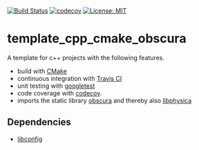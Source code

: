 [![Build Status](https://travis-ci.com/temken/template_cpp_cmake_obscura.svg?branch=master)](https://travis-ci.com/temken/template_cpp_cmake_obscura)
[![codecov](https://codecov.io/gh/temken/template_cpp_cmake_obscura/branch/master/graph/badge.svg)](https://codecov.io/gh/temken/template_cpp_cmake_obscura)
[![License: MIT](https://img.shields.io/badge/License-MIT-blue.svg)](https://opensource.org/licenses/MIT)

# template_cpp_cmake_obscura
A template for c++ projects with the following features.

- build with [CMake](https://cmake.org/)
- continuous integration with [Travis CI](https://travis-ci.com/)
- unit testing with [googletest](https://github.com/google/googletest)
- code coverage with [codecov](https://codecov.io/).
- imports the static library [obscura](https://github.com/temken/obscura) and thereby also [libphysica](https://github.com/temken/libphysica)


## Dependencies

- [libconfig](https://github.com/hyperrealm/libconfig)